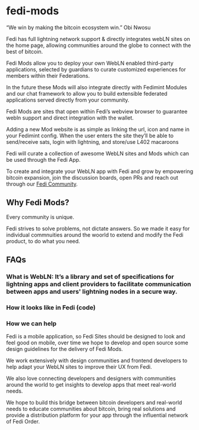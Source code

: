 # fedi-mods

“We win by making the bitcoin ecosystem win.” Obi Nwosu 

Fedi has full lightning network support & directly integrates webLN sites on the home page, allowing communities around the globe to connect with the best of bitcoin. 

Fedi Mods allow you to deploy your own WebLN enabled third-party applications, selected by guardians to curate customized experiences for members within their Federations. 

In the future these Mods will also integrate directly with Fedimint Modules and our chat framework to allow you to build extensible federated applications served directly from your community. 

Fedi Mods are sites that open within Fedi’s webview browser to guarantee webln support and direct integration with the wallet. 

Adding a new Mod website is as simple as linking the url, icon and name in your Fedimint config.  When the user enters the site they’ll be able to send/receive sats, login with lightning, and store/use L402 macaroons

Fedi will curate a collection of awesome WebLN sites and Mods which can be used through the Fedi App. 

To create and integrate your WebLN app with Fedi and grow by empowering bitcoin expansion, join the discussion boards, open PRs and  reach out through our [Fedi Community](https://t.me/fedibtc).

## Why Fedi Mods?

Every community is unique. 

Fedi strives to solve problems, not dictate answers. So we made it easy for individual commnuities around the woorld to extend and modify the Fedi product, to do what you need.

## FAQs

### What is WebLN:  It’s a library and set of specifications for lightning apps and client providers to facilitate communication between apps and users' lightning nodes in a secure way.

### How it looks like in Fedi (code)

### How we can help
Fedi is a mobile application, so Fedi Sites should be designed to look and feel good on mobile, over time we hope to develop and open source some design guidelines for the delivery of Fedi Mods. 

We work extensively with design communities and frontend developers to help adapt your WebLN sites to improve their UX from Fedi. 

We also love connecting developers and designers with communities around the world to get insights to develop apps that meet real-world needs. 

We hope to build this bridge between bitcoin developers and real-world needs to educate communities about bitcoin, bring real solutions and provide a distribution platform for your app through the influential network of Fedi Order.








